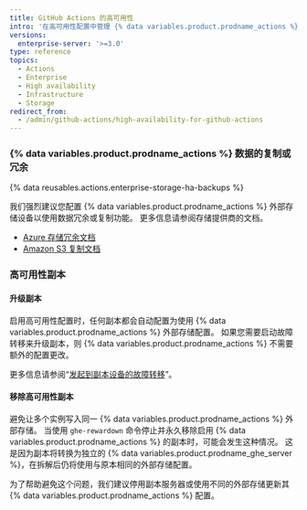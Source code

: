 ```yaml
---
title: GitHub Actions 的高可用性
intro: '在高可用性配置中管理 {% data variables.product.prodname_actions %} 有一些特殊注意事项。'
versions:
  enterprise-server: '>=3.0'
type: reference
topics:
  - Actions
  - Enterprise
  - High availability
  - Infrastructure
  - Storage
redirect_from:
  - /admin/github-actions/high-availability-for-github-actions
---
```

### {% data variables.product.prodname_actions %} 数据的复制或冗余

{% data reusables.actions.enterprise-storage-ha-backups %}

我们强烈建议您配置 {% data variables.product.prodname_actions %} 外部存储设备以使用数据冗余或复制功能。 更多信息请参阅存储提供商的文档。

* [Azure 存储冗余文档](https://docs.microsoft.com/en-us/azure/storage/common/storage-redundancy)
* [Amazon S3 复制文档](https://docs.aws.amazon.com/AmazonS3/latest/dev/replication.html)

### 高可用性副本

#### 升级副本

启用高可用性配置时，任何副本都会自动配置为使用 {% data variables.product.prodname_actions %} 外部存储配置。 如果您需要启动故障转移来升级副本，则 {% data variables.product.prodname_actions %} 不需要额外的配置更改。

更多信息请参阅“[发起到副本设备的故障转移](/admin/enterprise-management/initiating-a-failover-to-your-replica-appliance)”。

#### 移除高可用性副本

避免让多个实例写入同一 {% data variables.product.prodname_actions %} 外部存储。 当使用 `ghe-rewardown` 命令停止并永久移除启用 {% data variables.product.prodname_actions %} 的副本时，可能会发生这种情况。 这是因为副本将转换为独立的 {% data variables.product.prodname_ghe_server %}，在拆解后仍将使用与原本相同的外部存储配置。

为了帮助避免这个问题，我们建议停用副本服务器或使用不同的外部存储更新其 {% data variables.product.prodname_actions %} 配置。

